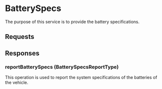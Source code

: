 # BatterySpecs
The purpose of this service is to provide the battery specifications.

## Requests

## Responses
### reportBatterySpecs (BatterySpecsReportType)
This operation is used to report the system specifications of the batteries of the vehicle.
